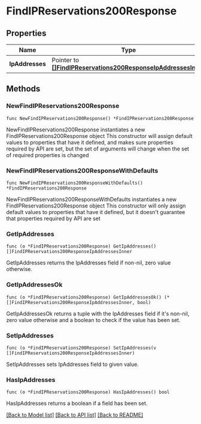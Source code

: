 # FindIPReservations200Response

## Properties

Name | Type | Description | Notes
------------ | ------------- | ------------- | -------------
**IpAddresses** | Pointer to [**[]FindIPReservations200ResponseIpAddressesInner**](FindIPReservations200ResponseIpAddressesInner.md) |  | [optional] 

## Methods

### NewFindIPReservations200Response

`func NewFindIPReservations200Response() *FindIPReservations200Response`

NewFindIPReservations200Response instantiates a new FindIPReservations200Response object
This constructor will assign default values to properties that have it defined,
and makes sure properties required by API are set, but the set of arguments
will change when the set of required properties is changed

### NewFindIPReservations200ResponseWithDefaults

`func NewFindIPReservations200ResponseWithDefaults() *FindIPReservations200Response`

NewFindIPReservations200ResponseWithDefaults instantiates a new FindIPReservations200Response object
This constructor will only assign default values to properties that have it defined,
but it doesn't guarantee that properties required by API are set

### GetIpAddresses

`func (o *FindIPReservations200Response) GetIpAddresses() []FindIPReservations200ResponseIpAddressesInner`

GetIpAddresses returns the IpAddresses field if non-nil, zero value otherwise.

### GetIpAddressesOk

`func (o *FindIPReservations200Response) GetIpAddressesOk() (*[]FindIPReservations200ResponseIpAddressesInner, bool)`

GetIpAddressesOk returns a tuple with the IpAddresses field if it's non-nil, zero value otherwise
and a boolean to check if the value has been set.

### SetIpAddresses

`func (o *FindIPReservations200Response) SetIpAddresses(v []FindIPReservations200ResponseIpAddressesInner)`

SetIpAddresses sets IpAddresses field to given value.

### HasIpAddresses

`func (o *FindIPReservations200Response) HasIpAddresses() bool`

HasIpAddresses returns a boolean if a field has been set.


[[Back to Model list]](../README.md#documentation-for-models) [[Back to API list]](../README.md#documentation-for-api-endpoints) [[Back to README]](../README.md)


